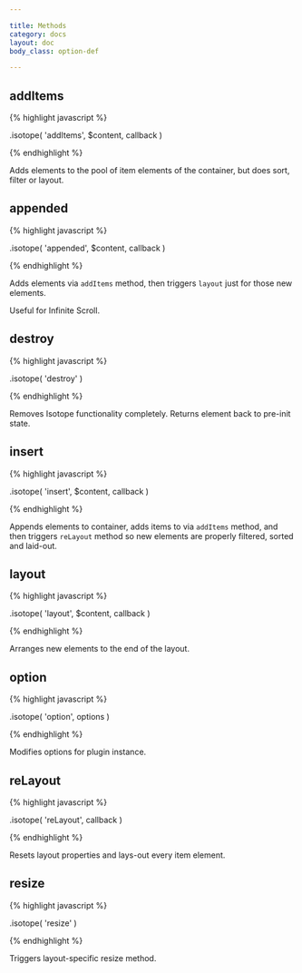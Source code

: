 ```yaml
---

title: Methods
category: docs
layout: doc
body_class: option-def

---
```



<h2 id="addItems">addItems</h2>

{% highlight javascript %}

.isotope( 'addItems', $content, callback )

{% endhighlight %}

Adds elements to the pool of item elements of the container, but does sort, filter or layout.

<h2 id="appended">appended</h2>

{% highlight javascript %}

.isotope( 'appended', $content, callback )

{% endhighlight %}

Adds elements via `addItems` method, then triggers `layout` just for those new elements.

Useful for Infinite Scroll.

<h2 id="destroy">destroy</h2>

{% highlight javascript %}

.isotope( 'destroy' )

{% endhighlight %}

Removes Isotope functionality completely. Returns element back to pre-init state.

<h2 id="insert">insert</h2>

{% highlight javascript %}

.isotope( 'insert', $content, callback )

{% endhighlight %}

Appends elements to container, adds items to via `addItems` method, and then triggers `reLayout` method so new elements are properly filtered, sorted and laid-out.

<h2 id="layout">layout</h2>

{% highlight javascript %}

.isotope( 'layout', $content, callback )

{% endhighlight %}

Arranges new elements to the end of the layout.

<h2 id="option">option</h2>

{% highlight javascript %}

.isotope( 'option', options )

{% endhighlight %}

Modifies options for plugin instance.

<h2 id="reLayout">reLayout</h2>

{% highlight javascript %}

.isotope( 'reLayout', callback )

{% endhighlight %}


Resets layout properties and lays-out every item element.

<h2 id="resize">resize</h2>

{% highlight javascript %}

.isotope( 'resize' )

{% endhighlight %}

Triggers layout-specific resize method.
